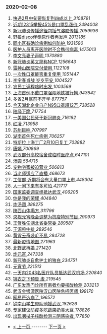 ### 2020-02-08 
1. [ 快递2月中旬要恢复到四成以上 ](https://s.weibo.com/weibo?q=%23%E5%BF%AB%E9%80%922%E6%9C%88%E4%B8%AD%E6%97%AC%E8%A6%81%E6%81%A2%E5%A4%8D%E5%88%B0%E5%9B%9B%E6%88%90%E4%BB%A5%E4%B8%8A%23&Refer=top) *3108791*
1. [ 近期12315举报45%是口罩乱涨价 ](https://s.weibo.com/weibo?q=%23%E8%BF%91%E6%9C%9F12315%E4%B8%BE%E6%8A%A545%25%E6%98%AF%E5%8F%A3%E7%BD%A9%E4%B9%B1%E6%B6%A8%E4%BB%B7%23&Refer=top) *2494008*
1. [ 新冠肺炎传播途径包括气溶胶传播 ](https://s.weibo.com/weibo?q=%23%E6%96%B0%E5%86%A0%E8%82%BA%E7%82%8E%E4%BC%A0%E6%92%AD%E9%80%94%E5%BE%84%E5%8C%85%E6%8B%AC%E6%B0%94%E6%BA%B6%E8%83%B6%E4%BC%A0%E6%92%AD%23&Refer=top) *2059936*
1. [ 野狼disco伴奏原作者再发声 ](https://s.weibo.com/weibo?q=%23%E9%87%8E%E7%8B%BCdisco%E4%BC%B4%E5%A5%8F%E5%8E%9F%E4%BD%9C%E8%80%85%E5%86%8D%E5%8F%91%E5%A3%B0%23&Refer=top) *2013185*
1. [ 同小区有确诊病例如何防护 ](https://s.weibo.com/weibo?q=%E5%90%8C%E5%B0%8F%E5%8C%BA%E6%9C%89%E7%A1%AE%E8%AF%8A%E7%97%85%E4%BE%8B%E5%A6%82%E4%BD%95%E9%98%B2%E6%8A%A4&Refer=top) *1931590*
1. [ 医护人员离开医院时不会携带病毒 ](https://s.weibo.com/weibo?q=%23%E5%8C%BB%E6%8A%A4%E4%BA%BA%E5%91%98%E7%A6%BB%E5%BC%80%E5%8C%BB%E9%99%A2%E6%97%B6%E4%B8%8D%E4%BC%9A%E6%90%BA%E5%B8%A6%E7%97%85%E6%AF%92%23&Refer=top) *1475013*
1. [ 李文亮妻子声明 ](https://s.weibo.com/weibo?q=%E6%9D%8E%E6%96%87%E4%BA%AE%E5%A6%BB%E5%AD%90%E5%A3%B0%E6%98%8E&Refer=top) *1370880*
1. [ 新冠肺炎英文简称NCP ](https://s.weibo.com/weibo?q=%E6%96%B0%E5%86%A0%E8%82%BA%E7%82%8E%E8%8B%B1%E6%96%87%E7%AE%80%E7%A7%B0NCP&Refer=top) *1256643*
1. [ 雷神山医院交付使用 ](https://s.weibo.com/weibo?q=%23%E9%9B%B7%E7%A5%9E%E5%B1%B1%E5%8C%BB%E9%99%A2%E4%BA%A4%E4%BB%98%E4%BD%BF%E7%94%A8%23&Refer=top) *1122108*
1. [ 一次性口罩能否重复使用 ](https://s.weibo.com/weibo?q=%E4%B8%80%E6%AC%A1%E6%80%A7%E5%8F%A3%E7%BD%A9%E8%83%BD%E5%90%A6%E9%87%8D%E5%A4%8D%E4%BD%BF%E7%94%A8&Refer=top) *1051447*
1. [ 李宇春肖战 岁岁平安 ](https://s.weibo.com/weibo?q=%E6%9D%8E%E5%AE%87%E6%98%A5%E8%82%96%E6%88%98%20%E5%B2%81%E5%B2%81%E5%B9%B3%E5%AE%89&Refer=top) *1004527*
1. [ 农民工返程啥时出发 ](https://s.weibo.com/weibo?q=%23%E5%86%9C%E6%B0%91%E5%B7%A5%E8%BF%94%E7%A8%8B%E5%95%A5%E6%97%B6%E5%87%BA%E5%8F%91%23&Refer=top) *1003569*
1. [ 上海首例不戴口罩强闯地铁被行拘 ](https://s.weibo.com/weibo?q=%23%E4%B8%8A%E6%B5%B7%E9%A6%96%E4%BE%8B%E4%B8%8D%E6%88%B4%E5%8F%A3%E7%BD%A9%E5%BC%BA%E9%97%AF%E5%9C%B0%E9%93%81%E8%A2%AB%E8%A1%8C%E6%8B%98%23&Refer=top) *943642*
1. [ 多省2月底前不开学 ](https://s.weibo.com/weibo?q=%23%E5%A4%9A%E7%9C%812%E6%9C%88%E5%BA%95%E5%89%8D%E4%B8%8D%E5%BC%80%E5%AD%A6%23&Refer=top) *877757*
1. [ 今天湖北企业自产N95口罩超12万 ](https://s.weibo.com/weibo?q=%23%E4%BB%8A%E5%A4%A9%E6%B9%96%E5%8C%97%E4%BC%81%E4%B8%9A%E8%87%AA%E4%BA%A7N95%E5%8F%A3%E7%BD%A9%E8%B6%8512%E4%B8%87%23&Refer=top) *738528*
1. [ 陆绎下跪 ](https://s.weibo.com/weibo?q=%23%E9%99%86%E7%BB%8E%E4%B8%8B%E8%B7%AA%23&Refer=top) *717754*
1. [ 一美国公民死于新冠肺炎 ](https://s.weibo.com/weibo?q=%23%E4%B8%80%E7%BE%8E%E5%9B%BD%E5%85%AC%E6%B0%91%E6%AD%BB%E4%BA%8E%E6%96%B0%E5%86%A0%E8%82%BA%E7%82%8E%23&Refer=top) *716162*
1. [ 红凌 ](https://s.weibo.com/weibo?q=%E7%BA%A2%E5%87%8C&Refer=top) *713958*
1. [ 苏州巨响 ](https://s.weibo.com/weibo?q=%23%E8%8B%8F%E5%B7%9E%E5%B7%A8%E5%93%8D%23&Refer=top) *707997*
1. [ 湖南首例死亡病例 ](https://s.weibo.com/weibo?q=%E6%B9%96%E5%8D%97%E9%A6%96%E4%BE%8B%E6%AD%BB%E4%BA%A1%E7%97%85%E4%BE%8B&Refer=top) *706257*
1. [ 特斯拉上海工厂2月10日复工 ](https://s.weibo.com/weibo?q=%E7%89%B9%E6%96%AF%E6%8B%89%E4%B8%8A%E6%B5%B7%E5%B7%A5%E5%8E%822%E6%9C%8810%E6%97%A5%E5%A4%8D%E5%B7%A5&Refer=top) *703882*
1. [ 唐嫣 ](https://s.weibo.com/weibo?q=%E5%94%90%E5%AB%A3&Refer=top) *700869*
1. [ 武汉部分高校宿舍成临时医疗点 ](https://s.weibo.com/weibo?q=%23%E6%AD%A6%E6%B1%89%E9%83%A8%E5%88%86%E9%AB%98%E6%A0%A1%E5%AE%BF%E8%88%8D%E6%88%90%E4%B8%B4%E6%97%B6%E5%8C%BB%E7%96%97%E7%82%B9%23&Refer=top) *647101*
1. [ 汤圆 ](https://s.weibo.com/weibo?q=%E6%B1%A4%E5%9C%86&Refer=top) *564715*
1. [ 宠物宅家被迫营业 ](https://s.weibo.com/weibo?q=%23%E5%AE%A0%E7%89%A9%E5%AE%85%E5%AE%B6%E8%A2%AB%E8%BF%AB%E8%90%A5%E4%B8%9A%23&Refer=top) *506813*
1. [ 当老师适应了直播 ](https://s.weibo.com/weibo?q=%23%E5%BD%93%E8%80%81%E5%B8%88%E9%80%82%E5%BA%94%E4%BA%86%E7%9B%B4%E6%92%AD%23&Refer=top) *468673*
1. [ 工信部 近期将会有大量口罩上市 ](https://s.weibo.com/weibo?q=%E5%B7%A5%E4%BF%A1%E9%83%A8%20%E8%BF%91%E6%9C%9F%E5%B0%86%E4%BC%9A%E6%9C%89%E5%A4%A7%E9%87%8F%E5%8F%A3%E7%BD%A9%E4%B8%8A%E5%B8%82&Refer=top) *448304*
1. [ 人一闲下来有多可怕 ](https://s.weibo.com/weibo?q=%23%E4%BA%BA%E4%B8%80%E9%97%B2%E4%B8%8B%E6%9D%A5%E6%9C%89%E5%A4%9A%E5%8F%AF%E6%80%95%23&Refer=top) *421717*
1. [ 国家监委调查组抵达武汉 ](https://s.weibo.com/weibo?q=%23%E5%9B%BD%E5%AE%B6%E7%9B%91%E5%A7%94%E8%B0%83%E6%9F%A5%E7%BB%84%E6%8A%B5%E8%BE%BE%E6%AD%A6%E6%B1%89%23&Refer=top) *406205*
1. [ 你是我的荣耀 ](https://s.weibo.com/weibo?q=%23%E4%BD%A0%E6%98%AF%E6%88%91%E7%9A%84%E8%8D%A3%E8%80%80%23&Refer=top) *404840*
1. [ 炸汤圆 ](https://s.weibo.com/weibo?q=%E7%82%B8%E6%B1%A4%E5%9C%86&Refer=top) *389275*
1. [ 陕西山体塌方 ](https://s.weibo.com/weibo?q=%E9%99%95%E8%A5%BF%E5%B1%B1%E4%BD%93%E5%A1%8C%E6%96%B9&Refer=top) *311796*
1. [ 央视元宵晚会调整为抗疫特别节目 ](https://s.weibo.com/weibo?q=%23%E5%A4%AE%E8%A7%86%E5%85%83%E5%AE%B5%E6%99%9A%E4%BC%9A%E8%B0%83%E6%95%B4%E4%B8%BA%E6%8A%97%E7%96%AB%E7%89%B9%E5%88%AB%E8%8A%82%E7%9B%AE%23&Refer=top) *290973*
1. [ 王贺胜任湖北省委常委 ](https://s.weibo.com/weibo?q=%23%E7%8E%8B%E8%B4%BA%E8%83%9C%E4%BB%BB%E6%B9%96%E5%8C%97%E7%9C%81%E5%A7%94%E5%B8%B8%E5%A7%94%23&Refer=top) *289587*
1. [ 王源煎牛排 ](https://s.weibo.com/weibo?q=%23%E7%8E%8B%E6%BA%90%E7%85%8E%E7%89%9B%E6%8E%92%23&Refer=top) *289546*
1. [ 黄霄云奇袭毛不易 ](https://s.weibo.com/weibo?q=%E9%BB%84%E9%9C%84%E4%BA%91%E5%A5%87%E8%A2%AD%E6%AF%9B%E4%B8%8D%E6%98%93&Refer=top) *284728*
1. [ 最新疫情地图 ](https://s.weibo.com/weibo?q=%E6%9C%80%E6%96%B0%E7%96%AB%E6%83%85%E5%9C%B0%E5%9B%BE&Refer=top) *271963*
1. [ 北野武再婚 ](https://s.weibo.com/weibo?q=%23%E5%8C%97%E9%87%8E%E6%AD%A6%E5%86%8D%E5%A9%9A%23&Refer=top) *271420*
1. [ 炸元宵 ](https://s.weibo.com/weibo?q=%E7%82%B8%E5%85%83%E5%AE%B5&Refer=top) *247338*
1. [ 新冠肺炎自愈护士的独白 ](https://s.weibo.com/weibo?q=%23%E6%96%B0%E5%86%A0%E8%82%BA%E7%82%8E%E8%87%AA%E6%84%88%E6%8A%A4%E5%A3%AB%E7%9A%84%E7%8B%AC%E7%99%BD%23&Refer=top) *234751*
1. [ 元宵节 ](https://s.weibo.com/weibo?q=%23%E5%85%83%E5%AE%B5%E8%8A%82%23&Refer=top) *221513*
1. [ 一天内2043名医疗队员抵达武汉机场 ](https://s.weibo.com/weibo?q=%23%E4%B8%80%E5%A4%A9%E5%86%852043%E5%90%8D%E5%8C%BB%E7%96%97%E9%98%9F%E5%91%98%E6%8A%B5%E8%BE%BE%E6%AD%A6%E6%B1%89%E6%9C%BA%E5%9C%BA%23&Refer=top) *220840*
1. [ 锦衣之下预告 虐 ](https://s.weibo.com/weibo?q=%E9%94%A6%E8%A1%A3%E4%B9%8B%E4%B8%8B%E9%A2%84%E5%91%8A%20%E8%99%90&Refer=top) *219545*
1. [ 广东发热门诊所有患者均要核酸检测 ](https://s.weibo.com/weibo?q=%23%E5%B9%BF%E4%B8%9C%E5%8F%91%E7%83%AD%E9%97%A8%E8%AF%8A%E6%89%80%E6%9C%89%E6%82%A3%E8%80%85%E5%9D%87%E8%A6%81%E6%A0%B8%E9%85%B8%E6%A3%80%E6%B5%8B%23&Refer=top) *203213*
1. [ 武汉金银潭医院汉口医院急招医师 ](https://s.weibo.com/weibo?q=%23%E6%AD%A6%E6%B1%89%E9%87%91%E9%93%B6%E6%BD%AD%E5%8C%BB%E9%99%A2%E6%B1%89%E5%8F%A3%E5%8C%BB%E9%99%A2%E6%80%A5%E6%8B%9B%E5%8C%BB%E5%B8%88%23&Refer=top) *199170*
1. [ 网易严选崩了 ](https://s.weibo.com/weibo?q=%23%E7%BD%91%E6%98%93%E4%B8%A5%E9%80%89%E5%B4%A9%E4%BA%86%23&Refer=top) *196572*
1. [ 钟南山学生带队驰援武汉 ](https://s.weibo.com/weibo?q=%23%E9%92%9F%E5%8D%97%E5%B1%B1%E5%AD%A6%E7%94%9F%E5%B8%A6%E9%98%9F%E9%A9%B0%E6%8F%B4%E6%AD%A6%E6%B1%89%23&Refer=top) *182626*
1. [ 专家建议防疫多吃蔬果奶类大豆 ](https://s.weibo.com/weibo?q=%23%E4%B8%93%E5%AE%B6%E5%BB%BA%E8%AE%AE%E9%98%B2%E7%96%AB%E5%A4%9A%E5%90%83%E8%94%AC%E6%9E%9C%E5%A5%B6%E7%B1%BB%E5%A4%A7%E8%B1%86%23&Refer=top) *178826*
1. [ 出现咽拭子核酸检测三阴感染者 ](https://s.weibo.com/weibo?q=%23%E5%87%BA%E7%8E%B0%E5%92%BD%E6%8B%AD%E5%AD%90%E6%A0%B8%E9%85%B8%E6%A3%80%E6%B5%8B%E4%B8%89%E9%98%B4%E6%84%9F%E6%9F%93%E8%80%85%23&Refer=top) *177850* 

- [ < 上一页 ](https://github.com/able8/weibo-hot-record/blob/master/2020-02-07.md) -------- [ 下一页 > ](https://github.com/able8/weibo-hot-record/blob/master/2020-02-09.md)